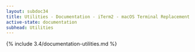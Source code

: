 ```yaml
---
layout: subdoc34
title: Utilities - Documentation - iTerm2 - macOS Terminal Replacement
active-state: documentation
subhead: Utilities
---
```

{% include 3.4/documentation-utilities.md %}

